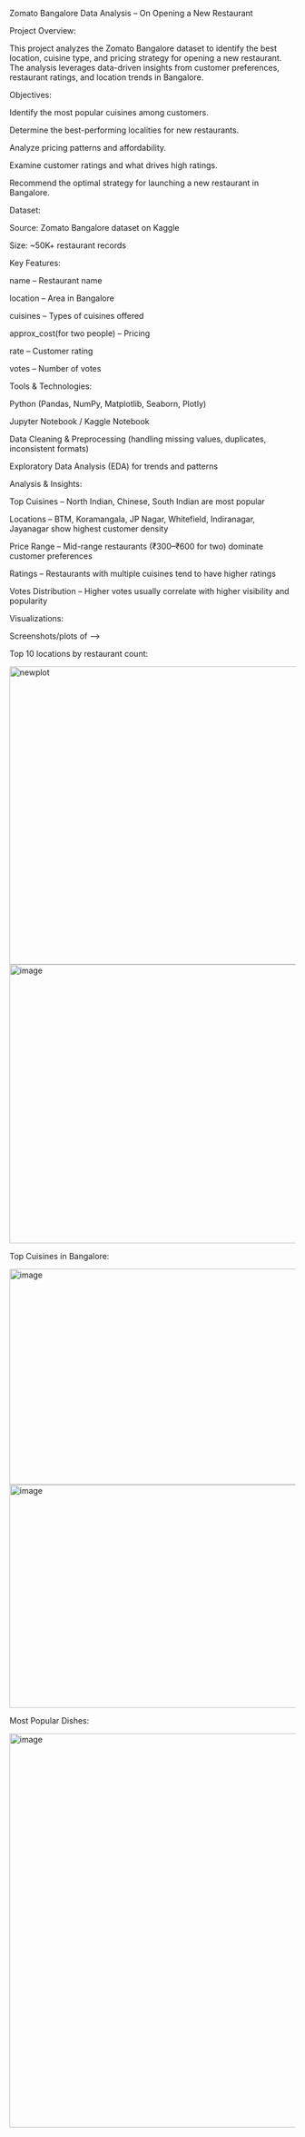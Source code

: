Zomato Bangalore Data Analysis – On Opening a New Restaurant

Project Overview:

This project analyzes the Zomato Bangalore dataset to identify the best location, cuisine type, and pricing strategy for opening a new restaurant. The analysis leverages data-driven insights from customer preferences, restaurant ratings, and location trends in Bangalore.

Objectives:

Identify the most popular cuisines among customers.

Determine the best-performing localities for new restaurants.

Analyze pricing patterns and affordability.

Examine customer ratings and what drives high ratings.

Recommend the optimal strategy for launching a new restaurant in Bangalore.

Dataset:

Source: Zomato Bangalore dataset on Kaggle

Size: ~50K+ restaurant records

Key Features:

name – Restaurant name

location – Area in Bangalore

cuisines – Types of cuisines offered

approx_cost(for two people) – Pricing

rate – Customer rating

votes – Number of votes

Tools & Technologies:

Python (Pandas, NumPy, Matplotlib, Seaborn, Plotly)

Jupyter Notebook / Kaggle Notebook

Data Cleaning & Preprocessing (handling missing values, duplicates, inconsistent formats)

Exploratory Data Analysis (EDA) for trends and patterns

Analysis & Insights:

Top Cuisines – North Indian, Chinese, South Indian are most popular

Locations – BTM, Koramangala, JP Nagar, Whitefield, Indiranagar, Jayanagar show highest customer density

Price Range – Mid-range restaurants (₹300–₹600 for two) dominate customer preferences

Ratings – Restaurants with multiple cuisines tend to have higher ratings

Votes Distribution – Higher votes usually correlate with higher visibility and popularity


Visualizations:

Screenshots/plots of -->

Top 10 locations by restaurant count:

<img width="1253" height="525" alt="newplot" src="https://github.com/user-attachments/assets/54e5acd6-91c1-4950-b145-b5d59ca2e0f6" />

<img width="1157" height="491" alt="image" src="https://github.com/user-attachments/assets/98cc7817-8da0-4502-98c0-55adb828e885" />

Top Cuisines in Bangalore:

<img width="615" height="380" alt="image" src="https://github.com/user-attachments/assets/6d86869c-dfeb-43db-bf1e-e51b653bada5" />

<img width="624" height="393" alt="image" src="https://github.com/user-attachments/assets/e0619e65-f0bd-4050-98f6-73073417b416" />


Most Popular Dishes: 

<img width="1256" height="694" alt="image" src="https://github.com/user-attachments/assets/09b3e078-a215-4f42-bba1-307ab1ed8a4d" />

